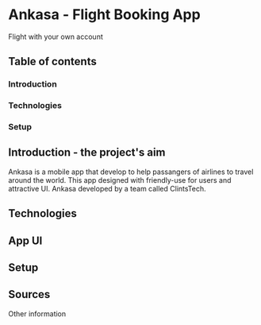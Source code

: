
# Ankasa - Flight Booking App

 Flight with your own account

## Table of contents

### Introduction
### Technologies
### Setup
### 


## Introduction - the project's aim
 Ankasa is a mobile app that develop to help passangers of airlines to travel around the world. This app designed with friendly-use for users and attractive UI. Ankasa developed by a team called ClintsTech.


## Technologies

## App UI

## Setup

## Sources


Other information